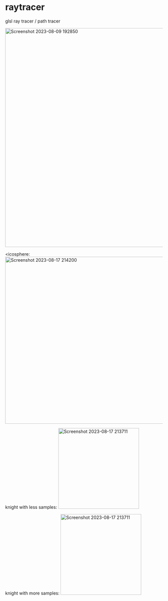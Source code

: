 # raytracer
<p align="center">

glsl ray tracer / path tracer



<img width="700" alt="Screenshot 2023-08-09 192850" src="https://github.com/yeedinosor/raytracer/assets/123328935/e362c363-079c-4a34-8800-235b377d1838">


<icosphere:
<img width="534" alt="Screenshot 2023-08-17 214200" src="https://github.com/yeedinosor/raytracer/assets/123328935/1d55a71c-806a-474d-aaa7-7ae6d13fb2e6">


knight with less samples:
<img width="258" alt="Screenshot 2023-08-17 213711" src="https://github.com/yeedinosor/raytracer/assets/123328935/f989d26f-68dc-4c3a-96e6-7c4252ac3376">


knight with more samples:
<img width="258" alt="Screenshot 2023-08-17 213711" src="https://github.com/yeedinosor/raytracer/assets/123328935/f989d26f-68dc-4c3a-96e6-7c4252ac3376">

</p>
